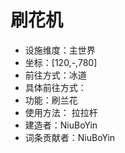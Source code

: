 # 刷花机

* 设施维度：主世界
* 坐标：[120,-,780]
* 前往方式：冰道
* 具体前往方式：
* 功能：刷兰花
* 使用方法： 拉拉杆
* 建造者：NiuBoYin
* 词条贡献者：NiuBoYin
